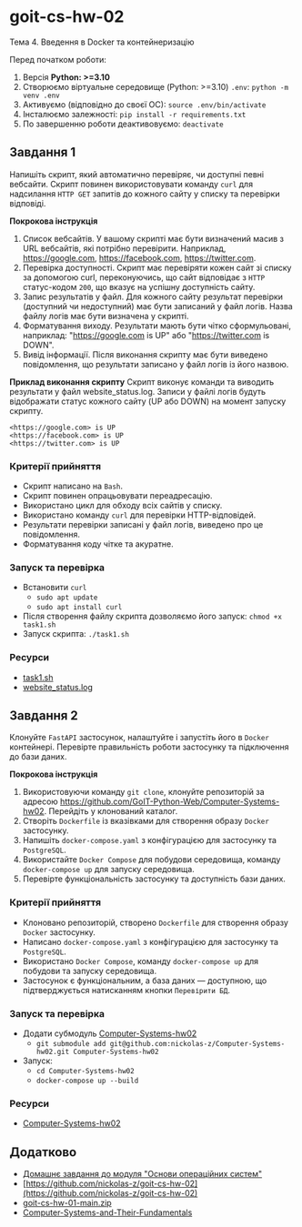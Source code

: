# goit-cs-hw-02
Тема 4. Введення в Docker та контейнеризацію

Перед початком роботи:
1. Версія **Python: >=3.10**
2. Cтворюємо віртуальне середовище (Python: >=3.10) `.env`: `python -m venv .env`
3. Активуємо (відповідно до своєї ОС): `source .env/bin/activate`
4. Інсталюємо залежності: `pip install -r requirements.txt`
5. По завершенню роботи деактивовуємо: `deactivate`


## Завдання 1
Напишіть скрипт, який автоматично перевіряє, чи доступні певні вебсайти. Скрипт повинен використовувати команду `curl` для надсилання `HTTP GET` запитів до кожного сайту у списку та перевірки відповіді.

**Покрокова інструкція**
1. Список вебсайтів. У вашому скрипті має бути визначений масив з URL вебсайтів, які потрібно перевірити. Наприклад, https://google.com, https://facebook.com, https://twitter.com.
2. Перевірка доступності. Скрипт має перевіряти кожен сайт зі списку за допомогою curl, переконуючись, що сайт відповідає з `HTTP` статус-кодом `200`, що вказує на успішну доступність сайту.
3. Запис результатів у файл. Для кожного сайту результат перевірки (доступний чи недоступний) має бути записаний у файл логів. Назва файлу логів має бути визначена у скрипті.
4. Форматування виходу. Результати мають бути чітко сформульовані, наприклад: "[<https://google.com>](<https://google.com/>) is UP" або "[<https://twitter.com>](<https://twitter.com/>) is DOWN".
5. Вивід інформації. Після виконання скрипту має бути виведено повідомлення, що результати записано у файл логів із його назвою.

**Приклад виконання скрипту**
Скрипт виконує команди та виводить результати у файл website_status.log. Записи у файлі логів будуть відображати статус кожного сайту (UP або DOWN) на момент запуску скрипту.
```
<https://google.com> is UP
<https://facebook.com> is UP
<https://twitter.com> is UP
```
### Критерії прийняття
- Скрипт написано на `Bash`.
- Скрипт повинен опрацьовувати переадресацію.
- Використано цикл для обходу всіх сайтів у списку.
- Використано команду `curl` для перевірки HTTP-відповідей.
- Результати перевірки записані у файл логів, виведено про це повідомлення.
- Форматування коду чітке та акуратне.

### Запуск та перевірка
- Встановити `curl`
    - `sudo apt update`
    - `sudo apt install curl`
- Після створення файлу скрипта дозволяємо його запуск: `chmod +x task1.sh`
- Запуск скрипта: `./task1.sh`

### Ресурси
- [task1.sh](./task1.sh)
- [website_status.log](./website_status.log)

## Завдання 2
Клонуйте `FastAPI` застосунок, налаштуйте і запустіть його в `Docker` контейнері. Перевірте правильність роботи застосунку та підключення до бази даних.

**Покрокова інструкція**
1. Використовуючи команду `git clone`, клонуйте репозиторій за адресою https://github.com/GoIT-Python-Web/Computer-Systems-hw02. Перейдіть у клонований каталог.
2. Створіть `Dockerfile` із вказівками для створення образу `Docker` застосунку.
3. Напишіть `docker-compose.yaml` з конфігурацією для застосунку та `PostgreSQL`.
4. Використайте `Docker Compose` для побудови середовища, команду `docker-compose up` для запуску середовища.
5. Перевірте функціональність застосунку та доступність бази даних.

### Критерії прийняття
- Клоновано репозиторій, створено `Dockerfile` для створення образу `Docker` застосунку.
- Написано `docker-compose.yaml` з конфігурацією для застосунку та `PostgreSQL`.
- Використано `Docker Compose`, команду `docker-compose up` для побудови та запуску середовища.
- Застосунок є функціональним, а база даних — доступною, що підтверджується натисканням кнопки `Перевірити БД`.

### Запуск та перевірка
- Додати субмодуль [Computer-Systems-hw02](https://github.com/nickolas-z/Computer-Systems-hw02)
    - `git submodule add git@github.com:nickolas-z/Computer-Systems-hw02.git Computer-Systems-hw02`
- Запуск:
    - `cd Computer-Systems-hw02`
    - `docker-compose up --build`


### Ресурси
- [Computer-Systems-hw02](./Computer-Systems-hw02)

## Додатково
- [Домашнє завдання до модуля "Основи операційних систем"](https://www.edu.goit.global/uk/learn/25315460/19336208/21190481/homework)
- [https://github.com/nickolas-z/goit-cs-hw-02](https://github.com/nickolas-z/goit-cs-hw-02)
- [goit-cs-hw-01-main.zip]()
- [Computer-Systems-and-Their-Fundamentals](https://github.com/nickolas-z/Computer-Systems-and-Their-Fundamentals)